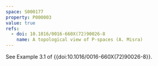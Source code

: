 ```yaml
---
space: S000177
property: P000003
value: true
refs:
  - doi: 10.1016/0016-660X(72)90026-8
    name: A topological view of P-spaces (A. Misra)
---
```


See Example 3.1 of {{doi:10.1016/0016-660X(72)90026-8}}.
